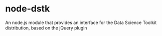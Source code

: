 node-dstk
=========

An node.js module that provides an interface for the Data Science Toolkit distribution, based on the jQuery plugin